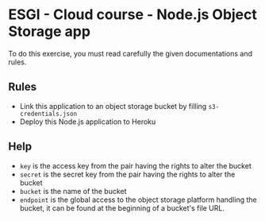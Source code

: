 # ESGI - Cloud course - Node.js Object Storage app

To do this exercise, you must read carefully the given documentations and rules.

## Rules

- Link this application to an object storage bucket by filling `s3-credentials.json`
- Deploy this Node.js application to Heroku

## Help

- `key` is the access key from the pair having the rights to alter the bucket
- `secret` is the secret key from the pair having the rights to alter the bucket
- `bucket` is the name of the bucket
- `endpoint` is the global access to the object storage platform handling the bucket, it can be found at the beginning
of a bucket's file URL.
